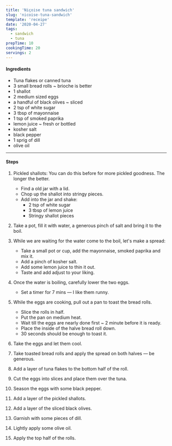 ```yaml
---
title: 'Niçoise tuna sandwich'
slug: 'nicoise-tuna-sandwich'
template: 'receipe'
date: '2020-04-27'
tags:
  - sandwich
  - tuna
prepTime: 10
cookingTime: 20
servings: 2
---
```


#### Ingredients

- Tuna flakes or canned tuna
- 3 small bread rolls ~ brioche is better
- 1 shallot
- 2 medium sized eggs
- a handful of black olives ~ sliced
- 2 tsp of white sugar
- 3 tbsp of mayonnaise
- 1 tsp of smoked paprika
- lemon juice ~ fresh or bottled
- kosher salt
- black pepper
- 1 sprig of dill
- olive oil

---

#### Steps

1. Pickled shallots: You can do this before for more pickled goodness. The longer the better.

    - Find a old jar with a lid.
    - Chop up the shallot into stringy pieces.
    - Add into the jar and shake:
        - 2 tsp of white sugar
        - 3 tbsp of lemon juice
        - Stringy shallot pieces

2. Take a pot, fill it with water, a generous pinch of salt and bring it to the boil.
3. While we are waiting for the water come to the boil, let's make a spread:

   - Take a small pot or cup, add the mayonnaise, smoked paprika and mix it.
   - Add a pinch of kosher salt.
   - Add some lemon juice to thin it out.
   - Taste and add adjust to your liking.

4. Once the water is boiling, carefully lower the two eggs.

   - Set a timer for 7 mins — I like them runny.

5. While the eggs are cooking, pull out a pan to toast the bread rolls.

    - Slice the rolls in half.
    - Put the pan on medium heat.
    - Wait till the eggs are nearly done first ~ 2 minute before it is ready.
    - Place the inside of the halve bread roll down.
    - 30 seconds should be enough to toast it.

6. Take the eggs and let them cool.
7. Take toasted bread rolls and apply the spread on both halves — be generous.
8. Add a layer of tuna flakes to the bottom half of the roll.
9. Cut the eggs into slices and place them over the tuna.
10. Season the eggs with some black pepper.
11. Add a layer of the pickled shallots.
12. Add a layer of the sliced black olives.
13. Garnish with some pieces of dill.
14. Lightly apply some olive oil.
15. Apply the top half of the rolls.
